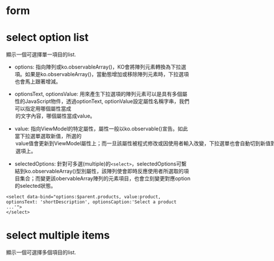 form
===

# select option list
顯示一個可選擇單一項目的list.


- options: 
指向陣列或ko.observableArray()，KO會將陣列元素轉換為下拉選項。如果是ko.observableArray()，當動態增加或移除陣列元素時，下拉選項也會馬上跟著增減。

- optionsText, optionsValue: 
用來產生下拉選項的陣列元素可以是具有多個屬性的JavaScript物件，透過optionText, optionValue設定屬性名稱字串，我們可以指定用哪個屬性當成<option>的文字內容，哪個屬性當成value。

- value: 
指向ViewModel的特定屬性，屬性一般以ko.observable()宣告。如此當下拉選單選取新值，所選的<option> value值會更新到ViewModel屬性上；而一旦該屬性被程式修改或因使用者輸入改變，下拉選單也會自動切到新值對應的<option>選項上。

- selectedOptions: 
針對可多選(multiple)的`<select>`，selectedOptions可繫結到ko.observableArray()型別屬性，該陣列使會即時反應使用者所選取的項目集合；而變更該obervableArray陣列的元素項目，也會立刻變更對應option的selected狀態。


```
<select data-bind="options:$parent.products, value:product, optionsText: 'shortDescription', optionsCaption:'Select a product ...'">
</select>
```

# select multiple items
顯示一個可選擇多個項目的list.